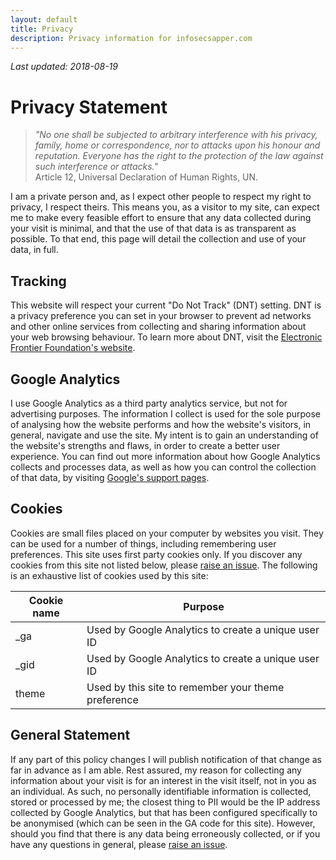```yaml
---
layout: default
title: Privacy
description: Privacy information for infosecsapper.com
---
```

*Last updated: 2018-08-19*  
# Privacy Statement
>*"No one shall be subjected to arbitrary interference with his privacy, family, home or correspondence, nor to attacks upon his honour and reputation. Everyone has the right to the protection of the law against such interference or attacks."*  
>Article 12, Universal Declaration of Human Rights, UN.

I am a private person and, as I expect other people to respect my right to privacy, I respect theirs. This means you, as a visitor to my site, can expect me to make every feasible effort to ensure that any data collected during your visit is minimal, and that the use of that data is as transparent as possible. To that end, this page will detail the collection and use of your data, in full.

## Tracking
This website will respect your current "Do Not Track" (DNT) setting. DNT is a privacy preference you can set in your browser to prevent ad networks and other online services from collecting and sharing information about your web browsing behaviour. To learn more about DNT, visit the [Electronic Frontier Foundation's website](https://www.eff.org/issues/do-not-track).

## Google Analytics
I use Google Analytics as a third party analytics service, but not for advertising purposes. The information I collect is used for the sole purpose of analysing how the website performs and how the website's visitors, in general, navigate and use the site. My intent is to gain an understanding of the website's strengths and flaws, in order to create a better user experience. You can find out more information about how Google Analytics collects and processes data, as well as how you can control the collection of that data, by visiting [Google's support pages](https://support.google.com/analytics/answer/6004245).

## Cookies
Cookies are small files placed on your computer by websites you visit. They can be used for a number of things, including remembering user preferences. This site uses first party cookies only. If you discover any cookies from this site not listed below, please [raise an issue](https://github.com/InfosecSapper/InfosecSapper.github.io/issues/new). The following is an exhaustive list of cookies used by this site:

| Cookie name | Purpose                                             |
| ----------- | --------------------------------------------------- |
| \_ga        | Used by Google Analytics to create a unique user ID |
| \_gid       | Used by Google Analytics to create a unique user ID |
| theme       | Used by this site to remember your theme preference |

## General Statement
If any part of this policy changes I will publish notification of that change as far in advance as I am able. Rest assured, my reason for collecting any information about your visit is for an interest in the visit itself, not in you as an individual. As such, no personally identifiable information is collected, stored or processed by me; the closest thing to PII would be the IP address collected by Google Analytics, but that has been configured specifically to be anonymised (which can be seen in the GA code for this site). However, should you find that there is any data being erroneously collected, or if you have any questions in general, please [raise an issue](https://github.com/InfosecSapper/InfosecSapper.github.io/issues/new).
